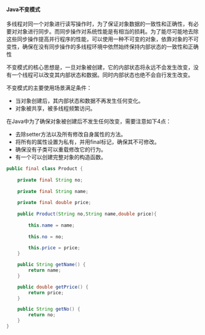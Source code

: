 #### Java不变模式

多线程对同一个对象进行读写操作时，为了保证对象数据的一致性和正确性，有必要对对象进行同步。而同步操作对系统性能是有相当的损耗。为了能尽可能地去除这些同步操作提高并行程序的性能，可以使用一种不可变的对象，依靠对象的不可变性，确保在没有同步操作的多线程环境中依然始终保持内部状态的一致性和正确性

不变模式的核心思想是，一旦对象被创建，它的内部状态将永远不会发生改变，没有一个线程可以改变其内部状态和数据。同时内部状态也绝不会自行发生改变。

不变模式的主要使用场景满足条件：

* 当对象创建后，其内部状态和数据不再发生任何变化。
* 对象被共享，被多线程频繁访问。

在Java中为了确保对象被创建后不发生任何改变，需要注意如下4点：

* 去除setter方法以及所有修改自身属性的方法。
* 将所有的属性设置为私有，并用final标记，确保其不可修改。
* 确保没有子类可以重载修改它的行为。
* 有一个可以创建完整对象的构造函数。

```java
public final class Product {
    
    private final String no;
    
    private final String name;
    
    private final double price;
    
    public Product(String no,String name,double price){
        
        this.name = name;
        
        this.no = no;
        
        this.price = price;
    }

    public String getName() {
        return name;
    }

    public double getPrice() {
        return price;
    }

    public String getNo() {
        return no;
    }
}
```

